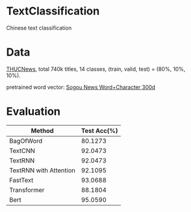 # TextClassification
Chinese text classification

# Data
[THUCNews](http://thuctc.thunlp.org/), total 740k titles, 14 classes, (train, valid, test) = (80%, 10%, 10%).

pretrained word vector: [Sogou News Word+Character 300d](https://pan.baidu.com/s/1pUqyn7mnPcUmzxT64gGpSw)

# Evaluation
|Method|Test Acc(%)|
|--|--|
|BagOfWord|80.1273|
|TextCNN|92.0473|
|TextRNN|92.0473|
|TextRNN with Attention|92.1095|
|FastText|93.0688|
|Transformer|88.1804|
|Bert|95.0590|

